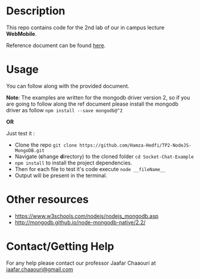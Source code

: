 # Description
This repo contains code for the 2nd lab of our in campus lecture **WebMobile**.

Reference document can be found [here](https://docs.google.com/viewer?a=v&pid=forums&srcid=MTM5ODEwMTIzODk1MDkzMTkyNDMBMTQ5NTg3NDYxNzYwODEzMTMyNjkBX2pMbktoV2RGd0FKATAuMQEBdjI&authuser=0).



# Usage
You can follow along with the provided document.

**Note**: The examples are written for the mongodb driver version 2, so if you are going to follow along the ref document please install the mongodb driver as follow `npm install --save mongodb@^2`

**OR**

Just test it : 
- Clone the repo `git clone https://github.com/Hamza-Hedfi/TP2-NodeJS-MongoDB.git`
- Navigate (**c**hange **d**irectory) to the cloned folder `cd Socket-Chat-Example`
- `npm install` to install the project dependencies.
- Then for each file to test it's code execute `node __fileName__`
- Output will be present in the terminal.

# Other resources
- https://www.w3schools.com/nodejs/nodejs_mongodb.asp
- http://mongodb.github.io/node-mongodb-native/2.2/

# Contact/Getting Help
For any help please contact our professor Jaafar Chaaouri at <jaafar.chaaouri@gmail.com>